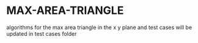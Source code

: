 # MAX-AREA-TRIANGLE
algorithms for the max area triangle in the x y plane and test cases will be updated in test cases folder
